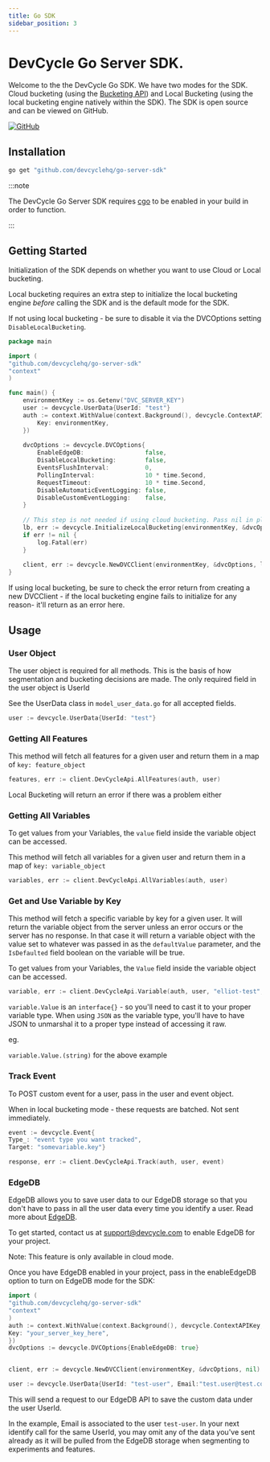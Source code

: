 ```yaml
---
title: Go SDK
sidebar_position: 3
---
```


# DevCycle Go Server SDK.

Welcome to the the DevCycle Go SDK. We have two modes for the SDK. Cloud bucketing (using
the [Bucketing API](https://bucketing-api.devcycle.com))
and Local Bucketing (using the local bucketing engine natively within the SDK).
The SDK is open source and can be viewed on GitHub.

[![GitHub](https://img.shields.io/github/stars/devcyclehq/go-server-sdk.svg?style=social&label=Star&maxAge=2592000)](https://github.com/DevCycleHQ/go-server-sdk)

## Installation

```bash
go get "github.com/devcyclehq/go-server-sdk"
```

:::note

The DevCycle Go Server SDK requires [cgo](https://pkg.go.dev/cmd/cgo) to be enabled in your build in order to function. 

:::


## Getting Started

Initialization of the SDK depends on whether you want to use Cloud or Local bucketing.

Local bucketing requires an extra step to initialize the local bucketing engine _before_ calling the SDK and is the default 
mode for the SDK.

If not using local bucketing - be sure to disable it via the DVCOptions setting `DisableLocalBucketing`.

```go
package main 

import (
"github.com/devcyclehq/go-server-sdk"
"context"
)

func main() {
    environmentKey := os.Getenv("DVC_SERVER_KEY")
    user := devcycle.UserData{UserId: "test"}
    auth := context.WithValue(context.Background(), devcycle.ContextAPIKey, devcycle.APIKey{
        Key: environmentKey,
    })
    
    dvcOptions := devcycle.DVCOptions{
        EnableEdgeDB:                 false,
        DisableLocalBucketing:        false,
        EventsFlushInterval:          0,
        PollingInterval:              10 * time.Second,
        RequestTimeout:               10 * time.Second,
        DisableAutomaticEventLogging: false,
        DisableCustomEventLogging:    false,
    }
    
    // This step is not needed if using cloud bucketing. Pass nil in place of the pointer to the local bucketing engine.
    lb, err := devcycle.InitializeLocalBucketing(environmentKey, &dvcOptions)
    if err != nil {
        log.Fatal(err)
    }
    
    client, err := devcycle.NewDVCClient(environmentKey, &dvcOptions, lb)
}
```

If using local bucketing, be sure to check the error return from creating a new DVCClient - if the local bucketing engine fails to
initialize for any reason- it'll return as an error here.

## Usage

### User Object

The user object is required for all methods. This is the basis of how segmentation and bucketing decisions are made. 
The only required field in the user object is UserId

See the UserData class in `model_user_data.go` for all accepted fields.

```go
user := devcycle.UserData{UserId: "test"}
```

### Getting All Features

This method will fetch all features for a given user and return them in a map of `key: feature_object`

```go
features, err := client.DevCycleApi.AllFeatures(auth, user)
```

Local Bucketing will return an error if there was a problem either

### Getting All Variables

To get values from your Variables, the `value` field inside the variable object can be accessed.

This method will fetch all variables for a given user and return them in a map of `key: variable_object`

```go
variables, err := client.DevCycleApi.AllVariables(auth, user)
```

### Get and Use Variable by Key

This method will fetch a specific variable by key for a given user. It will return the variable
object from the server unless an error occurs or the server has no response. In that case it will return
a variable object with the value set to whatever was passed in as the `defaultValue` parameter,
and the `IsDefaulted` field boolean on the variable will be true.

To get values from your Variables, the `Value` field inside the variable object can be accessed.

```go
variable, err := client.DevCycleApi.Variable(auth, user, "elliot-test", "test")
```

`variable.Value` is an `interface{}` - so you'll need to cast it to your proper variable type.
When using `JSON` as the variable type, you'll have to have JSON to unmarshal it to a proper type instead of accessing it raw.

eg.

`variable.Value.(string)` for the above example

### Track Event

To POST custom event for a user, pass in the user and event object.

When in local bucketing mode - these requests are batched. Not sent immediately.

```go
event := devcycle.Event{
Type_: "event type you want tracked",
Target: "somevariable.key"}

response, err := client.DevCycleApi.Track(auth, user, event)
```

### EdgeDB

EdgeDB allows you to save user data to our EdgeDB storage so that you don't have to pass in all the user data every time
you identify a user. Read more about [EdgeDB](/docs/home/feature-management/edgedb/what-is-edgedb).

To get started, contact us at support@devcycle.com to enable EdgeDB for your project.

Note: This feature is only available in cloud mode. 

Once you have EdgeDB enabled in your project, pass in the enableEdgeDB option to turn on EdgeDB mode for the SDK:

```go
import (
"github.com/devcyclehq/go-server-sdk"
"context"
)
auth := context.WithValue(context.Background(), devcycle.ContextAPIKey, devcycle.APIKey{
Key: "your_server_key_here",
})
dvcOptions := devcycle.DVCOptions{EnableEdgeDB: true}


client, err := devcycle.NewDVCClient(environmentKey, &dvcOptions, nil)

user := devcycle.UserData{UserId: "test-user", Email:"test.user@test.com"}
```

This will send a request to our EdgeDB API to save the custom data under the user UserId.

In the example, Email is associated to the user `test-user`. In your next identify call for the same UserId, you may
omit any of the data you've sent already as it will be pulled from the EdgeDB storage when segmenting to experiments and
features.

